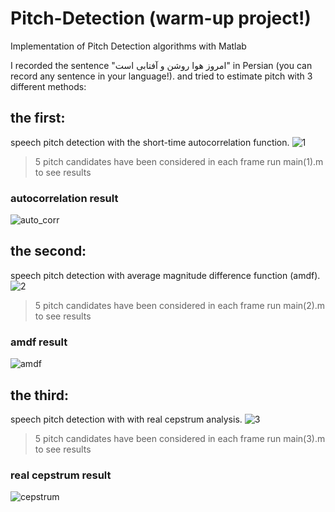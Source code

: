 # Pitch-Detection (warm-up project!)
Implementation of Pitch Detection algorithms with Matlab

I recorded the sentence "امروز هوا روشن و آفتابی است" in Persian (you can record any sentence in your language!). and tried to estimate pitch with 3 different methods:

## the first:
speech pitch detection with the short-time autocorrelation function.
![1](https://user-images.githubusercontent.com/85555218/121964501-e49e0000-cd80-11eb-9ba5-90defdb84335.png)
>5 pitch candidates have been considered in each frame
>run main(1).m to see results
### autocorrelation result
![auto_corr](https://user-images.githubusercontent.com/85555218/121964953-8887ab80-cd81-11eb-8886-6ccedd15a487.jpg)

## the second:
speech pitch detection with average magnitude difference function (amdf).
![2](https://user-images.githubusercontent.com/85555218/121965579-7bb78780-cd82-11eb-99c7-cb6b65de7190.jpg)
>5 pitch candidates have been considered in each frame
>run main(2).m to see results
### amdf result
![amdf](https://user-images.githubusercontent.com/85555218/121965590-7fe3a500-cd82-11eb-9c2d-708e83e01b08.jpg)

## the third:
speech pitch detection with with real cepstrum analysis.
![3](https://user-images.githubusercontent.com/85555218/121965669-9ee23700-cd82-11eb-8e54-cff703099020.png)
>5 pitch candidates have been considered in each frame
>run main(3).m to see results
### real cepstrum result
![cepstrum](https://user-images.githubusercontent.com/85555218/121965676-a275be00-cd82-11eb-81ba-741973a445a1.jpg)
